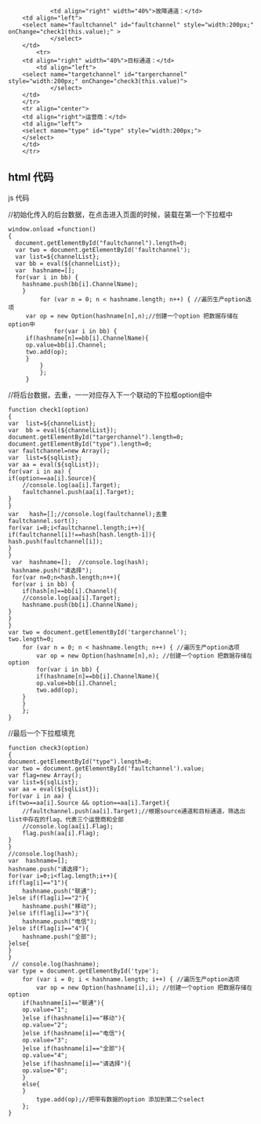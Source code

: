                 <td align="right" width="40%">故障通道：</td>
		<td align="left">
		<select name="faultchannel" id="faultchannel" style="width:200px;" onChange="check1(this.value);" >
                </select> 
		</td>
    		<tr>
		<td align="right" width="40%">目标通道：</td>
	      	<td align="left">
		<select name="targetchannel" id="targerchannel" style="width:200px;" onChange="check3(this.value)"> 
                </select> 
		</td>
		</tr>
		<tr align="center">
		<td align="right">运营商：</td>
		<td align="left">
		<select name="type" id="type" style="width:200px;">
		</select> 
		</td>
		</tr>

html  代码
----------------------------------------------------------------------------------------------------------------------------------------
js    代码


//初始化传入的后台数据，在点击进入页面的时候，装载在第一个下拉框中	
	
	
	window.onload =function()
	{
 	  document.getElementById("faultchannel").length=0;
 	  var two = document.getElementById('faultchannel');
  	  var list=${channelList};
  	  var bb = eval(${channelList});
	  var  hashname=[];
 	  for(var i in bb) {
   		hashname.push(bb[i].ChannelName);
		}		
     	  	 for (var n = 0; n < hashname.length; n++) { //遍历生产option选项 	        	
		 var op = new Option(hashname[n],n);//创建一个option 把数据存储在option中              
            	 for(var i in bb) {
   		 if(hashname[n]==bb[i].ChannelName){
   		 op.value=bb[i].Channel;
   		 two.add(op);
   		 }
	         }		
        	 };
		 }
		 
		 
//将后台数据，去重，一一对应存入下一个联动的下拉框option组中
	
	function check1(option)
	{
	var  list=${channelList};
	var  bb = eval(${channelList});
	document.getElementById("targerchannel").length=0;
	document.getElementById("type").length=0;
	var faultchannel=new Array();
	var  list=${sqlList};
	var aa = eval(${sqlList});
	for(var i in aa) {
   	if(option==aa[i].Source){
   		//console.log(aa[i].Target);
   		faultchannel.push(aa[i].Target);
   	}
	}	
	var   hash=[];//console.log(faultchannel);去重
	faultchannel.sort();
	for(var i=0;i<faultchannel.length;i++){
	if(faultchannel[i]!==hash[hash.length-1]){
	hash.push(faultchannel[i]);
	}
	}
 	 var  hashname=[];	//console.log(hash);
 	 hashname.push("请选择");
 	 for(var n=0;n<hash.length;n++){
 	 for(var i in bb) {
   		if(hash[n]==bb[i].Channel){
   		//console.log(aa[i].Target);
   		hashname.push(bb[i].ChannelName);
   	}
	}
	}	
 	var two = document.getElementById('targerchannel');
 	two.length=0; 
        for (var n = 0; n < hashname.length; n++) { //遍历生产option选项
     	    var op = new Option(hashname[n],n); //创建一个option 把数据存储在option
            for(var i in bb) {
   			if(hashname[n]==bb[i].ChannelName){
   			op.value=bb[i].Channel;
   			two.add(op);
   		}
		}		
        };
	}


//最后一个下拉框填充
		
		
 	function check3(option)
	{	
	document.getElementById("type").length=0;
	var two = document.getElementById('faultchannel').value;
	var flag=new Array();
	var list=${sqlList};
	var aa = eval(${sqlList});
	for(var i in aa) {
   	if(two==aa[i].Source && option==aa[i].Target){
   		//faultchannel.push(aa[i].Target);//根据source通道和目标通道，筛选出list中存在的flag，代表三个运营商和全部
   		//console.log(aa[i].Flag);
   		flag.push(aa[i].Flag);  		
   	}
	}
 	//console.log(hash);
 	var  hashname=[];
 	hashname.push("请选择");
 	for(var i=0;i<flag.length;i++){
	if(flag[i]=="1"){
		hashname.push("联通");
	}else if(flag[i]=="2"){
		hashname.push("移动");
	}else if(flag[i]=="3"){
		hashname.push("电信");
	}else if(flag[i]=="4"){
		hashname.push("全部");
	}else{
	}
	}
 	 // console.log(hashname);	 
 	var type = document.getElementById('type');
        for (var i = 0; i < hashname.length; i++) { //遍历生产option选项 
            var op = new Option(hashname[i],i);	//创建一个option 把数据存储在option 		
		if(hashname[i]=="联通"){
		op.value="1";
		}else if(hashname[i]=="移动"){
		op.value="2";
		}else if(hashname[i]=="电信"){
		op.value="3";			
		}else if(hashname[i]=="全部"){
		op.value="4";			
		}else if(hashname[i]=="请选择"){
		op.value="0";
		}
		else{
		}
            type.add(op);//把带有数据的option 添加到第二个select
        };
	}		
